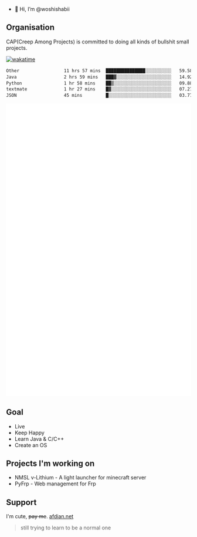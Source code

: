 - 👋 Hi, I’m @woshishabii

## Organisation

CAP(Creep Among Projects) is committed to doing all kinds of bullshit small projects.

[![wakatime](https://wakatime.com/badge/user/34d02784-acc1-4a16-82d7-33fdb53c4ed6.svg)](https://wakatime.com/@34d02784-acc1-4a16-82d7-33fdb53c4ed6)

<!--START_SECTION:waka-->

```txt
Other                 11 hrs 57 mins  ███████████████░░░░░░░░░░   59.58 %
Java                  2 hrs 59 mins   ███▓░░░░░░░░░░░░░░░░░░░░░   14.92 %
Python                1 hr 58 mins    ██▒░░░░░░░░░░░░░░░░░░░░░░   09.88 %
textmate              1 hr 27 mins    █▓░░░░░░░░░░░░░░░░░░░░░░░   07.27 %
JSON                  45 mins         █░░░░░░░░░░░░░░░░░░░░░░░░   03.77 %
```

<!--END_SECTION:waka-->

![card](https://github.com/woshishabii/netease-cloud-music-card/blob/main/card.svg)

## Goal
- Live
- Keep Happy
- Learn Java & C/C++
- Create an OS

## Projects I'm working on

- NMSL v-Lithium - A light launcher for minecraft server
- PyFrp - Web management for Frp


## Support
I'm cute, ~~pay me~~.
[afdian.net](https://afdian.net/a/woshishabi)

> still trying to learn to be a normal one

<!---
woshishabii/woshishabii is a ✨ special ✨ repository because its `README.md` (this file) appears on your GitHub profile.
You can click the Preview link to take a look at your changes.
--->
